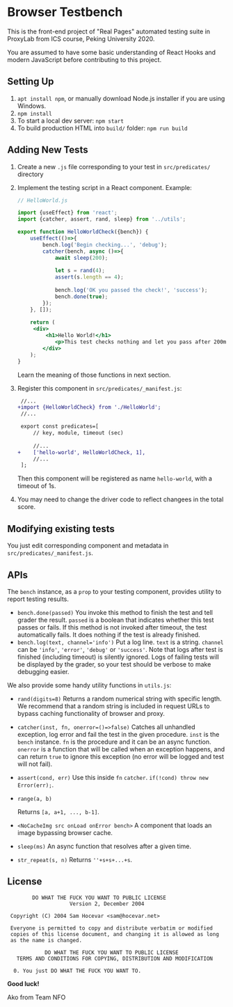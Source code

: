# Browser Testbench

This is the front-end project of "Real Pages" automated testing suite in ProxyLab from ICS  course, Peking University 2020.

You are assumed to have some basic understanding of React Hooks and modern JavaScript before contributing to this project.



## Setting Up

1. `apt install npm`, or manually download Node.js installer if you are using Windows.
2. `npm install`
3. To start a local dev server: `npm start`
4. To build production HTML into `build/` folder: `npm run build`



## Adding New Tests

1. Create a new `.js` file corresponding to your test in `src/predicates/` directory

2. Implement the testing script in a React component. Example:

   ```jsx
   // HelloWorld.js
   
   import {useEffect} from 'react';
   import {catcher, assert, rand, sleep} from '../utils';
   
   export function HelloWorldCheck({bench}) {
       useEffect(()=>{
           bench.log('Begin checking...', 'debug');
           catcher(bench, async ()=>{
               await sleep(200);
               
               let s = rand(4);
               assert(s.length == 4);
               
               bench.log('OK you passed the check!', 'success');
               bench.done(true);
           });
       }, []);
       
       return (
       	<div>
           	<h1>Hello World!</h1>
               <p>This test checks nothing and let you pass after 200ms.</p>
           </div>
       );
   }
   ```

   Learn the meaning of those functions in next section.

3. Register this component in `src/predicates/_manifest.js`:

   ```diff
    //...
   +import {HelloWorldCheck} from './HelloWorld';
    //...
   
    export const predicates=[
        // key, module, timeout (sec)
        
        //...
   +    ['hello-world', HelloWorldCheck, 1],
        //...
    ];
   ```

   Then this component will be registered as name `hello-world`, with a timeout of 1s.
   
4. You may need to change the driver code to reflect changees in the total score.



## Modifying existing tests

You just edit corresponding component and metadata in `src/predicates/_manifest.js`.



## APIs

The `bench` instance,  as a `prop` to your testing component, provides utility to report testing results.

- `bench.done(passed)`
  You invoke this method to finish the test and tell grader the result. `passed` is a boolean that indicates whether this test passes or fails. If this method is not invoked after timeout, the test automatically fails. It does nothing if the test is already finished.
- `bench.log(text, channel='info')`
  Put a log line. `text` is a string. `channel` can be `'info'`,  `'error'`, `'debug'` or `'success'`. Note that logs after test is finished (including timeout) is silently ignored. Logs of failing tests will be displayed by the grader, so your test should be verbose to make debugging easier.

We also provide some handy utility functions in `utils.js`:

- `rand(digits=8)`
  Returns a random numerical string with specific length. We recommend that a random string is included in request URLs to bypass caching functionality of browser and proxy.

- `catcher(inst, fn, onerror=()=>false)`
  Catches all unhandled exception, log error and fail the test in the given procedure. `inst` is the `bench` instance. `fn` is the procedure and it can be an async function. `onerror` is a function that will be called when an exception happens, and can return `true` to ignore this exception (no error will be logged and test will not fail).

- `assert(cond, err)`
  Use this inside `fn`  `catcher`. `if(!cond) throw new Error(err);`.

- `range(a, b)`

  Returns `[a, a+1, ..., b-1]`.

- `<NoCacheImg src onLoad onError bench>`
  A component that loads an image bypassing browser cache.

- `sleep(ms)`
  An async function that resolves after a given time.

- `str_repeat(s, n)`
  Returns `''+s+s+...+s`.



## License

```
        DO WHAT THE FUCK YOU WANT TO PUBLIC LICENSE 
                    Version 2, December 2004 

 Copyright (C) 2004 Sam Hocevar <sam@hocevar.net> 

 Everyone is permitted to copy and distribute verbatim or modified 
 copies of this license document, and changing it is allowed as long 
 as the name is changed. 

            DO WHAT THE FUCK YOU WANT TO PUBLIC LICENSE 
   TERMS AND CONDITIONS FOR COPYING, DISTRIBUTION AND MODIFICATION 

  0. You just DO WHAT THE FUCK YOU WANT TO.
```



**Good luck!**

Ako from Team NFO

